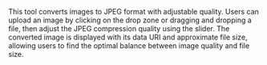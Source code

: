 This tool converts images to JPEG format with adjustable quality. Users can upload an image by clicking on the drop zone or dragging and dropping a file, then adjust the JPEG compression quality using the slider. The converted image is displayed with its data URI and approximate file size, allowing users to find the optimal balance between image quality and file size.

<!-- Generated from commit: a1245241aceb26d444387af58398ee3059520bc8 -->